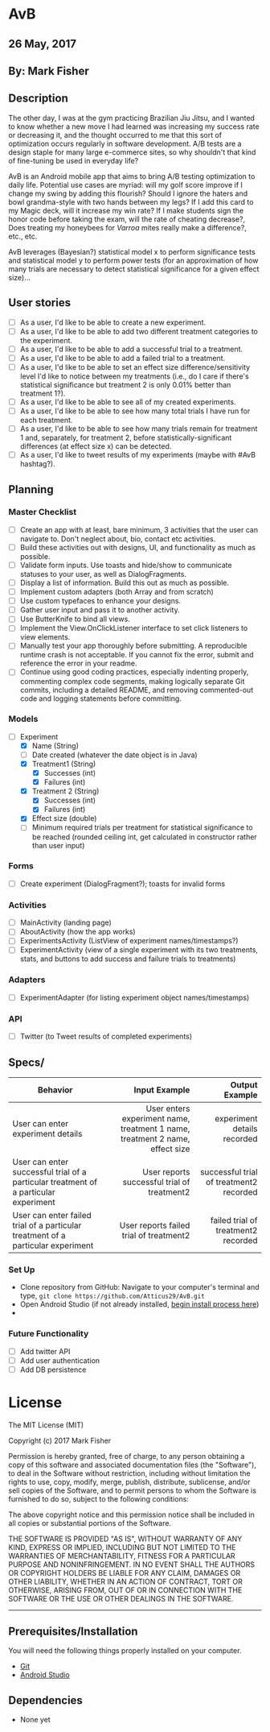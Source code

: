# AvB

## 26 May, 2017

## By: Mark Fisher

## Description
The other day, I was at the gym practicing Brazilian Jiu Jitsu, and I wanted to know whether a new move I had learned was increasing my success rate or decreasing it, and the thought occurred to me that this sort of optimization occurs regularly in software development. A/B tests are a design staple for many large e-commerce sites, so why shouldn't that kind of fine-tuning be used in everyday life?

AvB is an Android mobile app that aims to bring A/B testing optimization to daily life. Potential use cases are myriad: will my golf score improve if I change my swing by adding this flourish? Should I ignore the haters and bowl grandma-style with two hands between my legs? If I add this card to my Magic deck, will it increase my win rate? If I make students sign the honor code before taking the exam, will the rate of cheating decrease?, Does treating my honeybees for _Varroa_ mites really make a difference?, etc., etc.

AvB leverages (Bayesian?) statistical model x to perform significance tests and statistical model y to perform power tests (for an approximation of how many trials are necessary to detect statistical significance for a given effect size)...

## User stories
- [ ] As a user, I'd like to be able to create a new experiment.
- [ ] As a user, I'd like to be able to add two different treatment categories to the experiment.
- [ ] As a user, I'd like to be able to add a successful trial to a treatment.
- [ ] As a user, I'd like to be able to add a failed trial to a treatment.
- [ ] As a user, I'd like to be able to set an effect size difference/sensitivity level I'd like to notice between my treatments (i.e., do I care if there's statistical significance but treatment 2 is only 0.01% better than treatment 1?).
- [ ] As a user, I'd like to be able to see all of my created experiments.
- [ ] As a user, I'd like to be able to see how many total trials I have run for each treatment.
- [ ] As a user, I'd like to be able to see how many trials remain for treatment 1 and, separately, for treatment 2, before statistically-significant differences (at effect size x) can be detected.
- [ ] As a user, I'd like to tweet results of my experiments (maybe with #AvB hashtag?).

## Planning

### Master Checklist
- [ ] Create an app with at least, bare minimum, 3 activities that the user can navigate to. Don't neglect about, bio, contact etc activities.
- [ ] Build these activities out with designs, UI, and functionality as much as possible.
- [ ] Validate form inputs. Use toasts and hide/show to communicate statuses to your user, as well as DialogFragments.
- [ ] Display a list of information. Build this out as much as possible.
- [ ] Implement custom adapters (both Array and from scratch)
- [ ] Use custom typefaces to enhance your designs.
- [ ] Gather user input and pass it to another activity.
- [ ] Use ButterKnife to bind all views.
- [ ] Implement the View.OnClickListener interface to set click listeners to view elements.
- [ ] Manually test your app thoroughly before submitting. A reproducible runtime crash is not acceptable. If you cannot fix the error, submit and reference the error in your readme.
- [ ] Continue using good coding practices, especially indenting properly, commenting complex code segments, making logically separate Git commits, including a detailed README, and removing commented-out code and logging statements before committing.

### Models
- [ ] Experiment
  - [x] Name (String)
  - [ ] Date created (whatever the date object is in Java)
  - [x] Treatment1 (String)
    - [x] Successes (int)
    - [x] Failures (int)
  - [x] Treatment 2 (String)
    - [x] Successes (int)
    - [x] Failures (int)
  - [x] Effect size (double)
  - [ ] Minimum required trials per treatment for statistical significance to be reached (rounded ceiling int, get calculated in constructor rather than user input)

### Forms
- [ ] Create experiment (DialogFragment?); toasts for invalid forms

### Activities
- [ ] MainActivity (landing page)
- [ ] AboutActivity (how the app works)
- [ ] ExperimentsActivity (ListView of experiment names/timestamps?)
- [ ] ExperimentActivity (view of a single experiment with its two treatments, stats, and buttons to add success and failure trials to treatments)

### Adapters
- [ ] ExperimentAdapter (for listing experiment object names/timestamps)

### API
- [ ] Twitter (to Tweet results of completed experiments)

## Specs/
| Behavior                   | Input Example     | Output Example    |
| -------------------------- | -----------------:| -----------------:|
|User can enter experiment details|User enters experiment name, treatment 1 name, treatment 2 name, effect size|experiment details recorded|
|User can enter successful trial of a particular treatment of a particular experiment|User reports successful trial of treatment2|successful trial of treatment2 recorded|
|User can enter failed trial of a particular treatment of a particular experiment|User reports failed trial of treatment2|failed trial of treatment2 recorded|


### Set Up

* Clone repository from GitHub: Navigate to your computer's terminal and type, `git clone https://github.com/Atticus29/AvB.git`
* Open Android Studio (if not already installed, [begin install process here](https://developer.android.com/studio/index.html))
*

### Future Functionality
- [ ] Add twitter API
- [ ] Add user authentication
- [ ] Add DB persistence

# License

The MIT License (MIT)

Copyright (c) 2017 Mark Fisher

Permission is hereby granted, free of charge, to any person obtaining a copy
of this software and associated documentation files (the "Software"), to deal
in the Software without restriction, including without limitation the rights
to use, copy, modify, merge, publish, distribute, sublicense, and/or sell
copies of the Software, and to permit persons to whom the Software is
furnished to do so, subject to the following conditions:

The above copyright notice and this permission notice shall be included in
all copies or substantial portions of the Software.

THE SOFTWARE IS PROVIDED "AS IS", WITHOUT WARRANTY OF ANY KIND, EXPRESS OR
IMPLIED, INCLUDING BUT NOT LIMITED TO THE WARRANTIES OF MERCHANTABILITY,
FITNESS FOR A PARTICULAR PURPOSE AND NONINFRINGEMENT.  IN NO EVENT SHALL THE
AUTHORS OR COPYRIGHT HOLDERS BE LIABLE FOR ANY CLAIM, DAMAGES OR OTHER
LIABILITY, WHETHER IN AN ACTION OF CONTRACT, TORT OR OTHERWISE, ARISING FROM,
OUT OF OR IN CONNECTION WITH THE SOFTWARE OR THE USE OR OTHER DEALINGS IN
THE SOFTWARE.

---

## Prerequisites/Installation

You will need the following things properly installed on your computer.

* [Git](https://git-scm.com/)
* [Android Studio](https://developer.android.com/studio/index.html)

## Dependencies
* None yet
